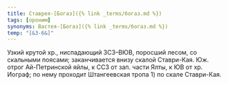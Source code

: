 ```yaml
---
title: Ставрея-[Богаз]({% link _terms/богаз.md %})
tags: [ороним]
synonyms: Вастея-[Богаз]({% link _terms/богаз.md %})
temp: "[&З-6&]"
---
```


Узкий крутой хр., ниспадающий ЗСЗ–ВЮВ, поросший лесом, со скальными поясами;
заканчивается внизу скалой Ставри-Кая. Юж. отрог Ай-Петринской яйлы, к ССЗ от
зап. части Ялты, к ЮВ от хр. Иограф; по нему проходит Штангеевская тропа 1) по
скале Ставри-Кая.
